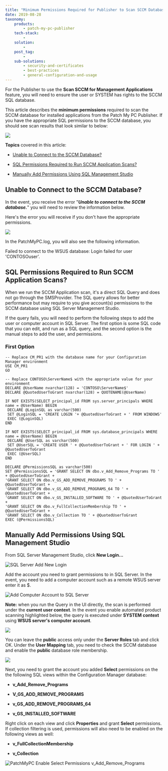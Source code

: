 ```yaml
---
title: "Minimum Permissions Required for Publisher to Scan SCCM Database"
date: 2019-08-28
taxonomy:
    products:
        - patch-my-pc-publisher
    tech-stack:
        - 
    solution:
        - 
    post_tag:
        - 
    sub-solutions:
        - security-and-certificates
        - best-practices
        - general-configuration-and-usage
---
```


For the Publisher to use the **Scan SCCM for Management Applications** feature, you will need to ensure the user or SYSTEM has rights to the SCCM SQL database.

This article describes the **minimum permissions** required to scan the SCCM database for installed applications from the Patch My PC Publisher. If you have the appropriate SQL permissions to the SCCM database, you should see scan results that look similar to below:

![](../../_images/ConfigMgrDBScan.png)

**Topics** covered in this article:

- [Unable to Connect to the SCCM Database?](#topic1)

- [SQL Permissions Required to Run SCCM Application Scans?](#topic2)

- [Manually Add Permissions Using SQL Management Studio](#topic3)

## Unable to Connect to the SCCM Database?

In the event, you receive the error "_**Unable to connect to the SCCM database.**_" you will need to review the information below.

Here's the error you will receive if you don't have the appropriate permissions.

![](../../_images/ConfigMgrDBScan_ConnectionError.png)

In the PatchMyPC.log, you will also see the following information.

Failed to connect to the WSUS database: Login failed for user 'CONTOSOuser'.

## SQL Permissions Required to Run SCCM Application Scans?

When we run the SCCM Application scan, it's a direct SQL Query and does not go through the SMSProvider. The SQL query allows for better performance but may require to you give account(s) permissions to the SCCM database using SQL Server Management Studio.

If the query fails, you will need to perform the following steps to add the user or computer account in SQL Server. The first option is some SQL code that you can edit, and run as a SQL query, and the second option is the manual steps to add the user, and permissions.

### First Option

```
-- Replace CM_PR1 with the database name for your Configuration Manager environment
USE CM_PR1
GO

-- Replace CONTOSO\ServerName$ with the appropriate value for your environment
DECLARE @UserName nvarchar(128) = 'CONTOSO\ServerName$'
DECLARE @QuotedUserToGrant nvarchar(128) = QUOTENAME(@UserName)

IF NOT EXISTS(SELECT principal_id FROM sys.server_principals WHERE name = @UserName) BEGIN
 DECLARE @LoginSQL as varchar(500)
 SET @LoginSQL = 'CREATE LOGIN '+ @QuotedUserToGrant + ' FROM WINDOWS'
 EXEC (@LoginSQL)
END

IF NOT EXISTS(SELECT principal_id FROM sys.database_principals WHERE name = @UserName) BEGIN
 DECLARE @UserSQL as varchar(500)
 SET @UserSQL = 'CREATE USER ' + @QuotedUserToGrant + ' FOR LOGIN ' + @QuotedUserToGrant
 EXEC (@UserSQL)
END

DECLARE @PermissionsSQL as varchar(500)
SET @PermissionsSQL = 'GRANT SELECT ON dbo.v_Add_Remove_Programs TO ' + @QuotedUserToGrant +
'GRANT SELECT ON dbo.v_GS_ADD_REMOVE_PROGRAMS TO ' + @QuotedUserToGrant +
'GRANT SELECT ON dbo.v_GS_ADD_REMOVE_PROGRAMS_64 TO ' + @QuotedUserToGrant +
'GRANT SELECT ON dbo.v_GS_INSTALLED_SOFTWARE TO ' + @QuotedUserToGrant +
'GRANT SELECT ON dbo.v_FullCollectionMembership TO ' + @QuotedUserToGrant +
'GRANT SELECT ON dbo.v_Collection TO ' + @QuotedUserToGrant
EXEC (@PermissionsSQL)
```

## Manually Add Permissions Using SQL Management Studio

From SQL Server Management Studio, click **New Login...**

![SQL Server Add New Login](images/SQL-Server-Add-New-Login.png)

Add the account you need to grant permissions to in SQL Server. In the event, you need to add a computer account such as a remote WSUS server enter it as $.

![Add Computer Account to SQL Server](images/Add-Computer-Account-to-SQL-Server.png)

**Note:** when you run the Query in the UI directly, the scan is performed under the **current user context**. In the event you enable automated product scanning highlighted below, the query is executed under **SYSTEM context** using **WSUS server's computer account**.

![](../../_images/ConfigMgrDBScan_AutoEnable.png)

You can leave the **public** access only under the **Server Roles** tab and click OK. Under the **User Mapping** tab, you need to check the SCCM database and enable the **public** database role membership.

![](../../_images/membership.png)

Next, you need to grant the account you added **Select** permissions on the the following SQL views within the Configuration Manager database:

- **v\_Add\_Remove\_Programs**

- **V\_GS\_ADD\_REMOVE\_PROGRAMS**

- **v\_GS\_ADD\_REMOVE\_PROGRAMS\_64**

- **v\_GS\_INSTALLED\_SOFTWARE**

Right click on each view and click **Properties** and grant **Select** permissions. If collection filtering is used, permissions will also need to be enabled on the following views as well:

- **v\_FullCollectionMembership**

- **v\_Collection**

![PatchMyPC Enable Select Permissions v_Add_Remove_Programs](images/PatchMyPC-Enable-Select-Permissions-v_Add_Remove_Programs.png)
